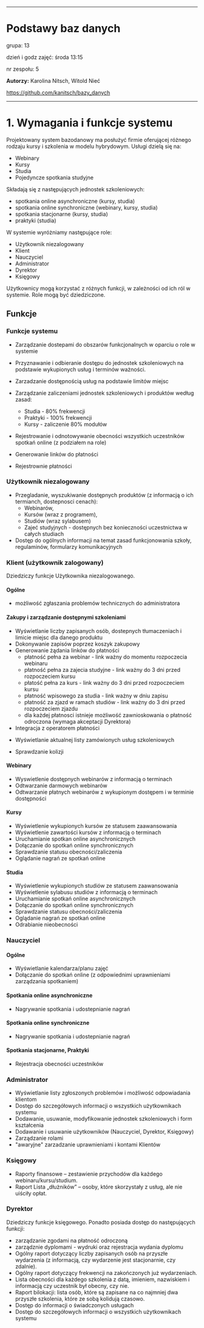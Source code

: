 
---
# Podstawy baz danych

grupa: 13

dzień i godz zajęć: środa 13:15

nr zespołu: 5

**Autorzy:** Karolina Nitsch, Witold Nieć

https://github.com/kanitsch/bazy_danych


--- 

# 1.	Wymagania i funkcje systemu
Projektowany system bazodanowy ma posłużyć firmie  oferującej różnego rodzaju kursy i szkolenia w modelu hybrydowym. Usługi dzielą się na: 
- Webinary
- Kursy
- Studia
- Pojedyncze spotkania studyjne
  
Składają się z następujących jednostek szkoleniowych:
  - spotkania online asynchroniczne (kursy, studia) 
  - spotkania online synchroniczne  (webinary, kursy, studia)
  - spotkania stacjonarne (kursy, studia)
  - praktyki (studia)
  
W systemie wyróżniamy następujące role:
- Użytkownik niezalogowany
- Klient 
- Nauczyciel
- Administrator
- Dyrektor
- Księgowy
  
Użytkownicy mogą korzystać z różnych funkcji, w zależności od ich ról w systemie. Role mogą być dziedziczone.

## Funkcje


### Funkcje systemu
- Zarządzanie dostepami do obszarów funkcjonalnych w oparciu o role w systemie
- Przyznawanie i odbieranie dostępu do jednostek szkoleniowych na podstawie wykupionych usług i terminów ważności. 

- Zarzadzanie dostępnością usług na podstawie limitów miejsc
- Zarządzanie zaliczeniami jednostek szkoleniowych i produktów według zasad:
    - Studia - 80% frekwencji
    - Praktyki - 100% frekwencji
    - Kursy - zaliczenie 80% modułów
- Rejestrowanie i odnotowywanie obecności wszystkich uczestników spotkań online (z podziałem na role)
- Generowanie linków do płatności
- Rejestrownie płatności
 
### Użytkownik niezalogowany
- Przegladanie, wyszukiwanie dostępnych produktów (z informacją o ich termianch, dostepnosci cenach): 
  - Webinarów, 
  - Kursów (wraz z programem), 
  - Studiów (wraz sylabusem) 
  - Zajeć studyjnych - dostępnych bez konieczności uczestnictwa w całych studiach
- Dostęp do ogólnych informacji na temat zasad funkcjonowania szkoły, regulaminów, formularzy komunikacyjnych
  
### Klient (użytkownik zalogowany)

Dziedziczy funkcje Użytkownika niezalogowanego.

#### Ogólne 
- możliwość zgłaszania problemów technicznych do administratora

#### Zakupy i zarządzanie dostępnymi szkoleniami
- Wyświetlanie liczby zapisanych osób, dostepnych tłumaczeniach i limicie miejsc dla danego produktu
- Dokonywanie zapisów poprzez koszyk zakupowy
- Generowanie żądania linków do płatności 
  - płatność pełna za webinar - link ważny do momentu rozpoczecia webinaru
  - płatność pełna za zajecia studyjne - link ważny do 3 dni przed rozpoczeciem kursu
  - płatość pełna za kurs - link ważny do 3 dni przed rozpoczeciem kursu
  - płatność wpisowego za studia - link ważny w dniu zapisu
  - płatność za zjazd w ramach studiów - link ważny do 3 dni przed rozpoczeciem zjazdu
  - dla każdej płatnosci istnieje możliwość zawnioskowania o płatność odroczona (wymaga akceptacji Dyrektora)
- Integracja z operatorem płatności
<!-- - Rejestrownie płatności za produkty -->

- Wyświetlanie aktualnej listy zamówionych usług szkoleniowych

- Sprawdzanie kolizji


#### Webinary
- Wyswietlenie dostępnych webinarów z informacją o terminach
- Odtwarzanie darmowych webinarów 
- Odtwarzanie płatnych webinarów z wykupionym dostępem i w terminie dostępności

#### Kursy
- Wyświetlenie wykupionych kursów ze statusem zaawansowania
- Wyświetlenie zawartości kursów z informacją o terminach 
- Uruchamianie spotkan online asynchronicznych
- Dołączanie do spotkań online synchronicznych
- Sprawdzanie statusu obecności/zaliczenia 
- Oglądanie nagrań ze spotkań online


#### Studia
- Wyświetlenie wykupionych studiów ze statusem zaawansowania
- Wyświetlenie sylabusu studiów z informacją o terminach
- Uruchamianie spotkań online asynchronicznych
- Dołączanie do spotkań online synchronicznych
- Sprawdzanie statusu obecności/zaliczenia
- Oglądanie nagrań ze spotkań online
- Odrabianie nieobecności

  


### Nauczyciel

#### Ogólne

- Wyświetlanie kalendarza/planu zajęć
- Dołączanie do spotkań online (z odpowiednimi uprawnieniami zarządzania spotkaniem)

#### Spotkania online asynchroniczne 
- Nagrywanie spotkania i udostepnianie nagrań
<!-- - Rejestracja obecności -automatyczna -->


#### Spotkania online synchroniczne
- Nagrywanie spotkania i udostepnianie nagrań
<!-- - Rejestracja obecności -automatyczna -->



#### Spotkania stacjonarne, Praktyki
- Rejestracja obecności uczestników


### Administrator

- Wyświetlanie listy zgłoszonych problemów i możliwość odpowiadania klientom
- Dostęp do szczegółowych informacji o wszystkich użytkownikach systemu
- Dodawanie, usuwanie, modyfikowanie jednostek szkoleniowych i form kształcenia
- Dodawanie i usuwanie użytkowników (Nauczyciel, Dyrektor, Księgowy)
- Zarządzanie rolami
- "awaryjne" zarzadzanie uprawnieniami i kontami Klientów
  
### Księgowy
- Raporty finansowe – zestawienie przychodów dla każdego webinaru/kursu/studium. 
- Raport Lista „dłużników” – osoby, które skorzystały z usług, ale nie uiściły opłat. 

### Dyrektor

  Dziedziczy funkcje księgowego. Ponadto posiada dostęp do następujących funkcji:

- zarządzanie zgodami na płatność odroczoną
- zarządznie dyplomami - wydruki oraz rejestracja wydania dyplomu
- Ogólny raport dotyczący liczby zapisanych osób na przyszłe wydarzenia (z informacją, czy wydarzenie jest stacjonarnie, czy zdalnie). 
- Ogólny raport dotyczący frekwencji na zakończonych już wydarzeniach. 
- Lista obecności dla każdego szkolenia z datą, imieniem, nazwiskiem i informacją czy uczestnik był obecny, czy nie. 
- Raport bilokacji: lista osób, które są zapisane na co najmniej dwa przyszłe szkolenia, które ze sobą kolidują czasowo. 
- Dostęp do informacji o świadczonych usługach
- Dostęp do szczegółowych informacji o wszystkich użytkownikach systemu


